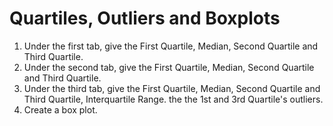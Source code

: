 # Quartiles, Outliers and Boxplots

1. Under the first tab,  give the First Quartile, Median, Second Quartile and Third Quartile.
2. Under the second tab,  give the First Quartile, Median, Second Quartile and Third Quartile.
3. Under the third tab,  give the First Quartile, Median, Second Quartile and Third Quartile, Interquartile Range. the the 1st and 3rd Quartile's outliers.
4. Create a box plot.